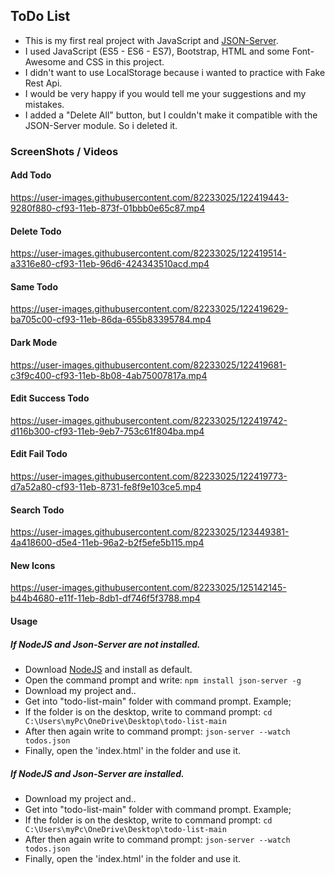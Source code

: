 ## ToDo List

- This is my first real project with JavaScript and [JSON-Server](https://github.com/typicode/json-server).
- I used JavaScript (ES5 - ES6 - ES7), Bootstrap, HTML and some Font-Awesome and CSS in this project.
- I didn't want to use LocalStorage because i wanted to practice with Fake Rest Api.
- I would be very happy if you would tell me your suggestions and my mistakes.
- I added a "Delete All" button, but I couldn't make it compatible with the JSON-Server module. So i deleted it.

### ScreenShots / Videos

#### Add Todo

https://user-images.githubusercontent.com/82233025/122419443-9280f880-cf93-11eb-873f-01bbb0e65c87.mp4

#### Delete Todo

https://user-images.githubusercontent.com/82233025/122419514-a3316e80-cf93-11eb-96d6-424343510acd.mp4

#### Same Todo

https://user-images.githubusercontent.com/82233025/122419629-ba705c00-cf93-11eb-86da-655b83395784.mp4

#### Dark Mode

https://user-images.githubusercontent.com/82233025/122419681-c3f9c400-cf93-11eb-8b08-4ab75007817a.mp4

#### Edit Success Todo

https://user-images.githubusercontent.com/82233025/122419742-d116b300-cf93-11eb-9eb7-753c61f804ba.mp4

#### Edit Fail Todo

https://user-images.githubusercontent.com/82233025/122419773-d7a52a80-cf93-11eb-8731-fe8f9e103ce5.mp4

#### Search Todo

https://user-images.githubusercontent.com/82233025/123449381-4a418600-d5e4-11eb-96a2-b2f5efe5b115.mp4

#### New Icons

https://user-images.githubusercontent.com/82233025/125142145-b44b4680-e11f-11eb-8db1-df746f5f3788.mp4


#### Usage

##### If NodeJS and Json-Server are not installed.

- Download [NodeJS](https://nodejs.org/en/download/) and install as default.
- Open the command prompt and write: `npm install json-server -g`
- Download my project and..
- Get into "todo-list-main" folder with command prompt. Example;
- If the folder is on the desktop, write to command prompt: `cd C:\Users\myPc\OneDrive\Desktop\todo-list-main`
- After then again write to command prompt: `json-server --watch todos.json`
- Finally, open the 'index.html' in the folder and use it.

##### If NodeJS and Json-Server are installed.

- Download my project and..
- Get into "todo-list-main" folder with command prompt. Example;
- If the folder is on the desktop, write to command prompt: `cd C:\Users\myPc\OneDrive\Desktop\todo-list-main`
- After then again write to command prompt: `json-server --watch todos.json`
- Finally, open the 'index.html' in the folder and use it.
